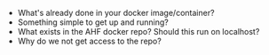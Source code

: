  * What's already done in your docker image/container?
 * Something simple to get up and running?
 * What exists in the AHF docker repo? Should this run on localhost?
 * Why do we not get access to the repo?
